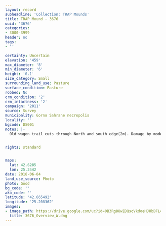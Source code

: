 ```yaml
---
layout: record
subheadline: 'Collection: TRAP Mounds'
title: TRAP Mound - 3676
uuid: '3676'
categories:
- 3000-3999
header: no
tags:
- ''

certainty: Uncertain
elevation: '459'
max_diameter: '8'
min_diameter: '6'
height: '0.1'
size_category: Small
surrounding_land_use: Pasture
surface_condition: Pasture
robbed: No
crm_condition: '2'
crm_intactness: '2'
campaign: '2011'
source: Survey
municipality: Gorno Sahrane necropolis
locality: ''
bgcode: DS001
notes: |-
  Old wagon trail cuts through North and south edge(2m). Damage by modern activity. No visible robbers trenches.


rights: standard


maps:
  lat: 42.6285
  lon: 25.2442
date: 2018-06-04
land_use_source: Photo
photo: Good
bg_code: ''
akb_code: ''
latitude: '42.665492'
longitude: '25.208362'
images:
- image_path: https://drive.google.com/uc?id=0B3Rg88wZDQscVkdoeHJUbDFLcTA
  title: 3676_Overview_W.dng
---
```

